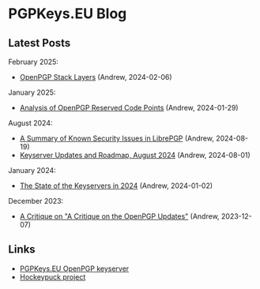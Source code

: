 PGPKeys.EU Blog
===============

Latest Posts
------------

February 2025:

* [OpenPGP Stack Layers](stack-layers.html) (Andrew, 2024-02-06)

January 2025:

* [Analysis of OpenPGP Reserved Code Points](reservations.html) (Andrew, 2024-01-29)

August 2024:

* [A Summary of Known Security Issues in LibrePGP](security-issues-librepgp-2024-08.html) (Andrew, 2024-08-19)
* [Keyserver Updates and Roadmap, August 2024](keyserver-roadmap-2024-08.html) (Andrew, 2024-08-01)

January 2024:

* [The State of the Keyservers in 2024](state-keyservers-2024.html) (Andrew, 2024-01-02)

December 2023:

* [A Critique on "A Critique on the OpenPGP Updates"](critique-critique.html) (Andrew, 2023-12-07)

Links
-----

* [PGPKeys.EU OpenPGP keyserver](https://pgpkeys.eu/)
* [Hockeypuck project](https://hockeypuck.io)
